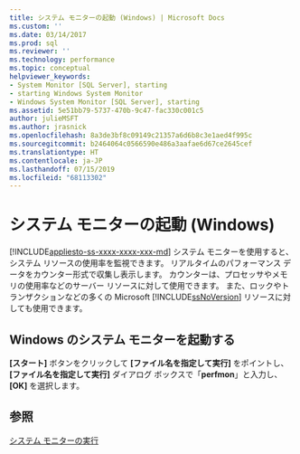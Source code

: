 ```yaml
---
title: システム モニターの起動 (Windows) | Microsoft Docs
ms.custom: ''
ms.date: 03/14/2017
ms.prod: sql
ms.reviewer: ''
ms.technology: performance
ms.topic: conceptual
helpviewer_keywords:
- System Monitor [SQL Server], starting
- starting Windows System Monitor
- Windows System Monitor [SQL Server], starting
ms.assetid: 5e51bb79-5737-470b-9c47-fac330c001c5
author: julieMSFT
ms.author: jrasnick
ms.openlocfilehash: 8a3de3bf8c09149c21357a6d6b8c3e1aed4f995c
ms.sourcegitcommit: b2464064c0566590e486a3aafae6d67ce2645cef
ms.translationtype: HT
ms.contentlocale: ja-JP
ms.lasthandoff: 07/15/2019
ms.locfileid: "68113302"
---
```

# <a name="start-system-monitor-windows"></a>システム モニターの起動 (Windows)
[!INCLUDE[appliesto-ss-xxxx-xxxx-xxx-md](../../includes/appliesto-ss-xxxx-xxxx-xxx-md.md)]
  システム モニターを使用すると、システム リソースの使用率を監視できます。 リアルタイムのパフォーマンス データをカウンター形式で収集し表示します。 カウンターは、プロセッサやメモリの使用率などのサーバー リソースに対して使用できます。 また、ロックやトランザクションなどの多くの Microsoft [!INCLUDE[ssNoVersion](../../includes/ssnoversion-md.md)] リソースに対しても使用できます。  
  
## <a name="start-system-monitor-in-windows"></a>Windows のシステム モニターを起動する  
  
**[スタート]** ボタンをクリックして **[ファイル名を指定して実行]** をポイントし、 **[ファイル名を指定して実行]** ダイアログ ボックスで「**perfmon**」と入力し、 **[OK]** を選択します。  
  
## <a name="see-also"></a>参照  
 [システム モニターの実行](../../relational-databases/performance-monitor/run-system-monitor.md)  
  
  
